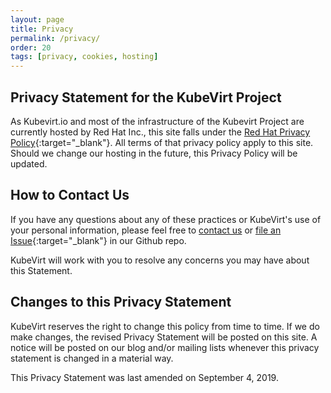 ```yaml
---
layout: page
title: Privacy
permalink: /privacy/
order: 20
tags: [privacy, cookies, hosting]
---
```


## Privacy Statement for the KubeVirt Project

As Kubevirt.io and most of the infrastructure of the Kubevirt Project are currently hosted by Red Hat Inc., this site falls under the [Red Hat Privacy Policy](https://www.redhat.com/en/about/privacy-policy){:target="\_blank"}. All terms of that privacy policy apply to this site. Should we change our hosting in the future, this Privacy Policy will be updated.

## How to Contact Us

If you have any questions about any of these practices or KubeVirt's use of your personal information, please feel free to [contact us](mailto:privacy@kubevirt.io) or [file an Issue](https://github.com/kubevirt/kubevirt.github.io/issues){:target="\_blank"} in our Github repo.

KubeVirt will work with you to resolve any concerns you may have about this Statement.

## Changes to this Privacy Statement

KubeVirt reserves the right to change this policy from time to time. If we do make changes, the revised Privacy Statement will be posted on this site. A notice will be posted on our blog and/or mailing lists whenever this privacy statement is changed in a material way.

This Privacy Statement was last amended on September 4, 2019.

